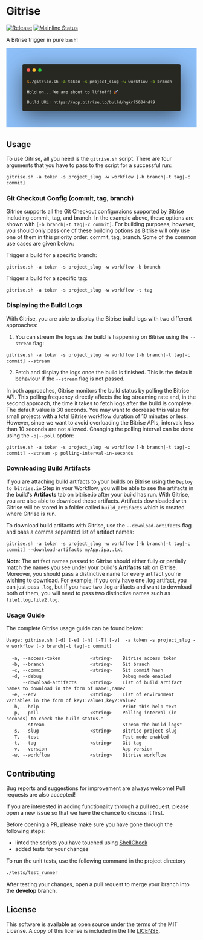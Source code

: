 # Gitrise 
[![Release](https://img.shields.io/github/release/azohra/gitrise.sh.svg)](https://github.com/azohra/gitrise.sh/releases)
[![Mainline Status](https://github.com/azohra/gitrise.sh/workflows/CI-workflow/badge.svg)](https://github.com/azohra/gitrise.sh/actions?query=branch%3Adevelop)

A Bitrise trigger in pure `bash`!

![](docs/images/gitrise.png)

## Usage
To use Gitrise, all you need is the `gitrise.sh` script. There are four arguments that you have to pass to the script for a successful run:  
 
 ```
 gitrise.sh -a token -s project_slug -w workflow [-b branch|-t tag|-c commit]
 ``` 

### Git Checkout Config (commit, tag, branch)
Gitrise supports all the Git Checkout configuraions supported by Bitrise including commit, tag, and branch. In the example above, these options are shown with `[-b branch|-t tag|-c commit]`. For building purposes, however, you should only pass one of these building options as Bitrise will only use one of them in this priority order: commit, tag, branch. Some of the common use cases are given below:

Trigger a build for a specific branch:

```
gitrise.sh -a token -s project_slug -w workflow -b branch
```

Trigger a build for a specific tag:

```
gitrise.sh -a token -s project_slug -w workflow -t tag
```
### Displaying the Build Logs

With Gitrise, you are able to display the Bitrise build logs with two different approaches:

1. You can stream the logs as the build is happening on Bitrise using the `--stream` flag:

 ```
 gitrise.sh -a token -s project_slug -w workflow [-b branch|-t tag|-c commit] --stream
 ```  
  
2. Fetch and display the logs once the build is finished. This is the default behaviour if the `--stream` flag is not passed.

In both approaches, Gitrise monitors the build status by polling the Bitrise API. This polling frequency directly affects the log streaming rate and, in the second approach, the time it takes to fetch logs after the build is complete. The default value is 30 seconds. You may want to decrease this value for small projects with a total Bitrise workflow duration of 10 minutes or less. However, since we want to avoid overloading the Bitrise APIs, intervals less than 10 seconds are not allowed. Changing the polling interval can be done using the `-p|--poll` option:

 ```
 gitrise.sh -a token -s project_slug -w workflow [-b branch|-t tag|-c commit] --stream -p polling-interval-in-seconds
 ```

### Downloading Build Artifacts

If you are attaching build artifacts to your builds on Bitrise using the `Deploy to bitrise.io` Step in your Workflow, you will be able to see the artifacts in the build's **Artifacts** tab on bitrise.io after your build has run. With Gitrise, you are also able to download these artifacts. Artifacts downloaded with Gitrise will be stored in a folder called `build_artifacts` which is created where Gitrise is run. 

To download build artifacts with Gitrise, use the `--download-artifacts` flag and pass a comma separated list of artifact names:

```
gitrise.sh -a token -s project_slug -w workflow [-b branch|-t tag|-c commit] --download-artifacts myApp.ipa,.txt
``` 

**Note**: The artifact names passed to Gitrise should either fully or partially match the names you see under your build's **Artifacts** tab on Bitrise. Moreover, you should pass a distinctive name for every artifact you're wishing to download. For example, if you only have one .log artifact, you can just pass `.log`, but if you have two .log artifacts and want to download both of them, you will need to pass two distinctive names such as `file1.log,file2.log`.

### Usage Guide

The complete Gitrise usage guide can be found below:

```
Usage: gitrise.sh [-d] [-e] [-h] [-T] [-v]  -a token -s project_slug -w workflow [-b branch|-t tag|-c commit] 

  -a, --access-token           <string>    Bitrise access token
  -b, --branch                 <string>    Git branch
  -c, --commit                 <string>    Git commit hash
  -d, --debug                              Debug mode enabled
      --download-artifacts     <string>    List of build artifact names to download in the form of name1,name2
  -e, --env                    <string>    List of environment variables in the form of key1:value1,key2:value2
  -h, --help                               Print this help text
  -p, --poll                   <string>    Polling interval (in seconds) to check the build status." 
      --stream                             Stream the build logs"
  -s, --slug                   <string>    Bitrise project slug
  -T, --test                               Test mode enabled
  -t, --tag                    <string>    Git tag
  -v, --version                            App version
  -w, --workflow               <string>    Bitrise workflow
```

## Contributing

Bug reports and suggestions for improvement are always welcome! Pull requests are also accepted!

If you are interested in adding functionality through a pull request, please open a new issue so that we have the chance to discuss it first.

Before opening a PR, please make sure you have gone through the following steps:

 * linted the scripts you have touched using [ShellCheck](https://github.com/koalaman/shellcheck)
 * added tests for your changes

To run the unit tests, use the following command in the project directory
```bash
./tests/test_runner
```

After testing your changes, open a pull request to merge your branch into the **develop** branch.

## License
This software is available as open source under the terms of the MIT License. A copy of this license is included in the file [LICENSE](https://github.com/azohra/gitrise.sh/blob/develop/LICENSE).
